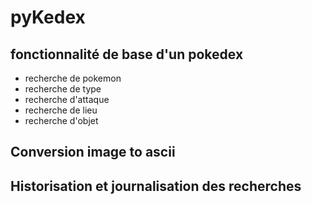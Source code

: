 # pyKedex

## fonctionnalité de base d'un pokedex

 - recherche de pokemon
 - recherche de type
 - recherche d'attaque
 - recherche de lieu
 - recherche d'objet
  
## Conversion image to ascii

## Historisation et journalisation des recherches